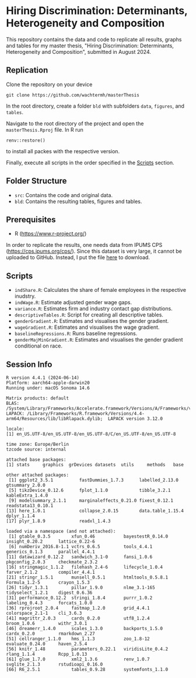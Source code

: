 # Hiring Discrimination: Determinants, Heterogeneity and Composition
This repository contains the data and code to replicate all results, graphs and tables for my master thesis, "Hiring Discrimination: Determinants, Heterogeneity and Composition", submitted in August 2024.

## Replication
Clone the repository on your device
```
git clone https://github.com/wachtermh/masterThesis
```
In the root directory, create a folder `bld` with subfolders `data`, `figures`, and `tables`.

Navigate to the root directory of the project and open the `masterThesis.Rproj` file.
In R run 
```
renv::restore()
```
to install all packes with the respective version.

Finally, execute all scripts in the order specified in the [Scripts](https://github.com/wachtermh/masterThesis?tab=readme-ov-file#scripts) section.

## Folder Structure
* `src`: Contains the code and original data.
* `bld`: Contains the resulting tables, figures and tables.

## Prerequisites
* R (https://www.r-project.org/)

In order to replicate the results, one needs data from IPUMS CPS (https://cps.ipums.org/cps/). Since this dataset is very large, it cannot be uploaded to GitHub. Instead, I put the file [here](https://1drv.ms/u/s!AjRu4TgGrQ2X20nA5nQMZ-0Mbkz8?e=VD38An) to download. 
## Scripts
* `indShare.R`: Calculates the share of female employees in the respective inudstry.
* `indWage.R`: Estimate adjusted gender wage gaps.
* `variance.R`: Estimates firm and industry contact gap distributions.
* `descriptiveTables.R`: Script for creating all descriptive tables.
* `genderGradient.R`: Estimates and visualises the gender gradient.
* `wageGradient.R`: Estimates and visualises the wage gradient.
* `baselineRegressions.R`: Runs baseline regressions.
* `genderMajMinGradient.R`: Estimates and visualises the gender gradient conditional on race.

## Session Info
```
R version 4.4.1 (2024-06-14)
Platform: aarch64-apple-darwin20
Running under: macOS Sonoma 14.6

Matrix products: default
BLAS:   /System/Library/Frameworks/Accelerate.framework/Versions/A/Frameworks/vecLib.framework/Versions/A/libBLAS.dylib 
LAPACK: /Library/Frameworks/R.framework/Versions/4.4-arm64/Resources/lib/libRlapack.dylib;  LAPACK version 3.12.0

locale:
[1] en_US.UTF-8/en_US.UTF-8/en_US.UTF-8/C/en_US.UTF-8/en_US.UTF-8

time zone: Europe/Berlin
tzcode source: internal

attached base packages:
[1] stats     graphics  grDevices datasets  utils     methods   base     

other attached packages:
 [1] ggplot2_3.5.1          fastDummies_1.7.3      labelled_2.13.0        gtsummary_2.0.0       
 [5] tikzDevice_0.12.6      fplot_1.1.0            tibble_3.2.1           kableExtra_1.4.0      
 [9] modelsummary_2.1.1     marginaleffects_0.21.0 fixest_0.12.1          readstata13_0.10.1    
[13] here_1.0.1             collapse_2.0.15        data.table_1.15.4      dplyr_1.1.4           
[17] plyr_1.8.9             readxl_1.4.3          

loaded via a namespace (and not attached):
 [1] gtable_0.3.5        xfun_0.46           bayestestR_0.14.0   insight_0.20.2      lattice_0.22-6     
 [6] numDeriv_2016.8-1.1 vctrs_0.6.5         tools_4.4.1         generics_0.1.3      parallel_4.4.1     
[11] datawizard_0.12.2   sandwich_3.1-0      fansi_1.0.6         pkgconfig_2.0.3     checkmate_2.3.2    
[16] stringmagic_1.1.2   filehash_2.4-6      lifecycle_1.0.4     farver_2.1.2        compiler_4.4.1     
[21] stringr_1.5.1       munsell_0.5.1       htmltools_0.5.8.1   Formula_1.2-5       crayon_1.5.3       
[26] tidyr_1.3.1         pillar_1.9.0        nlme_3.1-165        tidyselect_1.2.1    digest_0.6.36      
[31] performance_0.12.2  stringi_1.8.4       purrr_1.0.2         labeling_0.4.3      forcats_1.0.0      
[36] rprojroot_2.0.4     fastmap_1.2.0       grid_4.4.1          colorspace_2.1-1    cli_3.6.3          
[41] magrittr_2.0.3      cards_0.2.0         utf8_1.2.4          broom_1.0.6         withr_3.0.1        
[46] dreamerr_1.4.0      scales_1.3.0        backports_1.5.0     cardx_0.2.0         rmarkdown_2.27     
[51] cellranger_1.1.0    hms_1.1.3           zoo_1.8-12          evaluate_0.24.0     haven_2.5.4        
[56] knitr_1.48          parameters_0.22.1   viridisLite_0.4.2   rlang_1.1.4         Rcpp_1.0.13        
[61] glue_1.7.0          xml2_1.3.6          renv_1.0.7          svglite_2.1.3       rstudioapi_0.16.0  
[66] R6_2.5.1            tables_0.9.28       systemfonts_1.1.0  
```
